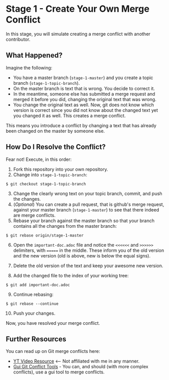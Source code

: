 # Stage 1 - Create Your Own Merge Conflict

In this stage, you will simulate creating a merge conflict with another contributor.

## What Happened?

Imagine the following:

* You have a master branch (`stage-1-master`) and you create a topic branch (`stage-1-topic-branch`).
* On the master branch is text that is wrong. You decide to correct it.
* In the meantime, someone else has submitted a merge request and merged it before you did, changing the original text that was wrong.
* You change the original text as well. Now, git does not know which version is correct since you did not know about the changed text yet you changed it as well. This creates a merge conflict.

This means you introduce a conflict by changing a text that has already been changed on the master by someone else.

## How Do I Resolve the Conflict?

Fear not! Execute, in this order:

1. Fork this repository into your own repository.
2. Change into `stage-1-topic-branch`:

```
$ git checkout stage-1-topic-branch
```

3. Change the clearly wrong text on your topic branch, commit, and push the changes.
4. (_Optional_) You can create a pull request, that is github's merge request, against your master branch (`stage-1-master`) to see that there indeed are merge conflicts.
5. Rebase your branch against the master branch so that your branch contains all the changes from the master branch:

```
$ git rebase origin/stage-1-master
```

6. Open the `important-doc.adoc` file and notice the `<<<<<<` and `>>>>>>` delimiters, with `=====` in the middle. These inform you of the old version and the new version (old is above, new is below the equal signs).

7. Delete the old version of the text and keep your awesome new version.
8. Add the changed file to the index of your working tree:

```
$ git add important-doc.adoc
```

9. Continue rebasing:
```
$ git rebase --continue
```

10. Push your changes.

Now, you have resolved your merge conflict.


## Further Resources

You can read up on Git merge conflicts here:

* [YT Video Resource](https://www.youtube.com/watch?v=g8BRcB9NLp4) <-- Not affiliated with me in any manner.
* [Gui Git Conflict Tools](https://stackoverflow.com/questions/161813/how-to-resolve-merge-conflicts-in-git) - You can, and should (with more complex conflicts), use a gui tool to merge conflicts.
